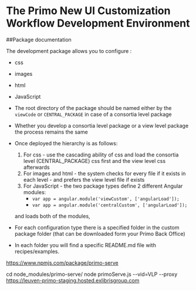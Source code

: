 
# The Primo New UI Customization Workflow Development Environment


##Package documentation

The development package allows you to configure :

- css

- images

- html

- JavaScript

- The root directory of the package should be named either by the `viewCode` or `CENTRAL_PACKAGE` in case of a consortia level package
- Whether you develop a consortia level package or a view level package the process remains the same
- Once deployed the hierarchy is as follows:
    1. For css - use the cascading ability of css and load the consortia level (CENTRAL_PACKAGE) css first and the view level css afterwards
    2. For images and html - the system checks for every file if it exists in each level - and prefers the view level file if exists
    3. For JavaScript - the two package types define 2 different Angular modules:
        - ```var app = angular.module('viewCustom', ['angularLoad']);```
        - ```var app = angular.module('centralCustom', ['angularLoad']);```

  and loads both of the modules,

- For each configuration type there is a specified folder in the custom package folder (that can be downloaded form your Primo Back Office)
- In each folder you will find a specific README.md file with recipes/examples.


https://www.npmjs.com/package/primo-serve

cd node_modules/primo-serve/
node primoServe.js --vid=VLP --proxy https://leuven-primo-staging.hosted.exlibrisgroup.com











